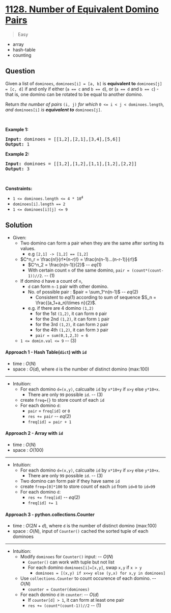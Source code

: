 # [1128. Number of Equivalent Domino Pairs](https://leetcode.com/problems/number-of-equivalent-domino-pairs)


> Easy

- array
- hash-table
- counting



## Question


<p>Given a list of <code>dominoes</code>, <code>dominoes[i] = [a, b]</code> is <strong>equivalent to</strong> <code>dominoes[j] = [c, d]</code> if and only if either (<code>a == c</code> and <code>b == d</code>), or (<code>a == d</code> and <code>b == c</code>) - that is, one domino can be rotated to be equal to another domino.</p>

<p>Return <em>the number of pairs </em><code>(i, j)</code><em> for which </em><code>0 &lt;= i &lt; j &lt; dominoes.length</code><em>, and </em><code>dominoes[i]</code><em> is <strong>equivalent to</strong> </em><code>dominoes[j]</code>.</p>

<p>&nbsp;</p>
<p><strong class="example">Example 1:</strong></p>

<pre>
<strong>Input:</strong> dominoes = [[1,2],[2,1],[3,4],[5,6]]
<strong>Output:</strong> 1
</pre>

<p><strong class="example">Example 2:</strong></p>

<pre>
<strong>Input:</strong> dominoes = [[1,2],[1,2],[1,1],[1,2],[2,2]]
<strong>Output:</strong> 3
</pre>

<p>&nbsp;</p>
<p><strong>Constraints:</strong></p>

<ul>
	<li><code>1 &lt;= dominoes.length &lt;= 4 * 10<sup>4</sup></code></li>
	<li><code>dominoes[i].length == 2</code></li>
	<li><code>1 &lt;= dominoes[i][j] &lt;= 9</code></li>
</ul>



## Solution

- Given:
	- Two domino can form a pair when they are the same after sorting its values.
		- e.g `[2,1] -> [1,2] == [1,2]`
	- $C^n_r = \frac{n!}{r!*(n-r)!} = \frac{n(n-1)...(n-r-1)}{r!}$
		- $C^n_2 = \frac{n(n-1)}{2}$ -- $eq(1)$
		- With certain count `n` of the same domino, `pair = (count*(count-1))//2`. -- $(1)$
	- If domino `d` have a count of `n`, 
		- `d` can form `n-1` pair with other domino.
		- No. of possible pair : $pair = \sum_1^n(n-1)$ -- $eq(2)$
			- Consistent to $eq(1)$ according to sum of sequence $S_n = \frac{(a_1+a_n)\times n}{2}$.
		- e.g. if there are 4 domino `(1,2)`
			- for the 1st `(1,2)`, it can form `0` pair
			- for the 2nd `(1,2)`, it can form `1` pair
			- for the 3rd `(1,2)`, it can form `2` pair
			- for the 4th `(1,2)`, it can form `3` pair
			- `pair = sum(0,1,2,3) = 6`
	- `1 <= domin.val <= 9` -- $(3)$

#### Approach 1 - Hash Table(`dict`) with `id`

- time  : $O(N)$
- space : $O(d)$, where `d` is the number of distinct domino (max:100)

---

- Intuition:
	- For each domino `d=(x,y)`, calcualte `id` by `x*10+y` if `x>y` else `y*10+x`.
		- There are only `99` possible `id`. -- $(3)$
	- create `freq={}` to store count of each `id`
	- For each domino `d`:
		- `pair` = `freq[id]` or `0`
		- `res += pair` -- $eq(2)$
		- `freq[id] = pair + 1`

#### Approach 2 - Array with `id`

- time  : $O(N)$
- space : $O(100)$

---

- Intuition:
	- For each domino `d=(x,y)`, calcualte `id` by `x*10+y` if `x>y` else `y*10+x`.
		- There are only `99` possible `id`. -- $(3)$
	- Two domino can form pair if they have same `id`
	- create `freq=[0]*100` to store count of each `id` from `id=0` to `id=99`
	- For each domino `d`:
		- `res += freq[id]` -- $eq(2)$
		- `freq[id] += 1`

#### Approach 3 - python.collections.Counter

- time  : $O(2N+d)$, where `d` is the number of distinct domino (max:100)
- space : $O(N)$, input of `Counter()` cached the sorted tuple of each dominoes

---

- Intuition:
	- Modify `dominoes` for `Counter()` input: -- $O(N)$
		- `Counter()` can work with tuple but not list
		- For each domino `dominoes[i]=[x,y]`, swap `x,y` if `x > y`
			- `dominoes = [(x,y) if x<=y else (y,x) for x,y in dominoes]`
	- Use `collections.Counter` to count occurence of each domino. -- $O(N)$
		- `counter = Counter(dominoes)`
	- For each domino `d` in `counter`: -- $O(d)$
		- If `counter[d] > 1`, it can form at least one pair
		- `res += (count*(count-1))//2` -- $(1)$
